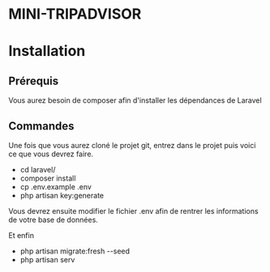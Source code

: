 # MINI-TRIPADVISOR

# Installation

## Prérequis

Vous aurez besoin de composer afin d'installer les dépendances de Laravel

## Commandes

Une fois que vous aurez cloné le projet git, entrez dans le projet puis voici ce que vous devrez faire.

- cd laravel/
- composer install
- cp .env.example .env
- php artisan key:generate

Vous devrez ensuite modifier le fichier .env afin de rentrer les informations de votre base de données.

Et enfin
- php artisan migrate:fresh --seed
- php artisan serv